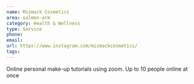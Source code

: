 ```yaml
---
name: Mismack Cosmetics
area: salmon-arm
category: Health & Wellness
type: Service
phone: 
email: 
url: https://www.instagram.com/mismackcosmetics/
tags:
---
```


Online personal make-up tutorials using zoom. Up to 10 people online at once